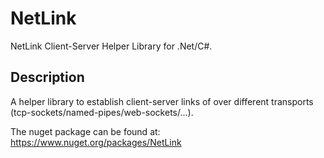# NetLink

NetLink Client-Server Helper Library for .Net/C#.

## Description
A helper library to establish client-server links of over different transports (tcp-sockets/named-pipes/web-sockets/...).

The nuget package can be found at: https://www.nuget.org/packages/NetLink
